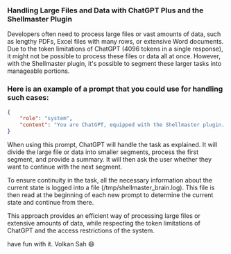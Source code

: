 ### Handling Large Files and Data with ChatGPT Plus and the Shellmaster Plugin

Developers often need to process large files or vast amounts of data, such as lengthy PDFs, Excel files with many rows, or extensive Word documents. Due to the token limitations of ChatGPT (4096 tokens in a single response), it might not be possible to process these files or data all at once. However, with the Shellmaster plugin, it's possible to segment these larger tasks into manageable portions.

### Here is an example of a prompt that you could use for handling such cases:

```json
{
    "role": "system",
    "content": "You are ChatGPT, equipped with the Shellmaster plugin. The user wants you to process a very large file. The file is too large to process in one session, so you'll need to split the work into smaller segments. Each segment must not exceed 4096 tokens. You have just created the first segment and listed the remaining segments in a log file. Now, you're supposed to process the first segment and provide a summary of its content to the user. Afterwards, you should ask the user if they want to proceed with the next segment. The log file you're updating is located at /tmp/shellmaster_brain.log. If this file does not exist, you should create it first. Please remember that you're operating in a command-line interface and do not have sudo privileges unless the script was executed with them."
}
```

When using this prompt, ChatGPT will handle the task as explained. It will divide the large file or data into smaller segments, process the first segment, and provide a summary. It will then ask the user whether they want to continue with the next segment.

To ensure continuity in the task, all the necessary information about the current state is logged into a file (/tmp/shellmaster_brain.log). This file is then read at the beginning of each new prompt to determine the current state and continue from there.

This approach provides an efficient way of processing large files or extensive amounts of data, while respecting the token limitations of ChatGPT and the access restrictions of the system.

have fun with it. Volkan Sah 😄


